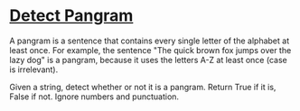 # [Detect Pangram](https://www.codewars.com/kata/detect-pangram "https://www.codewars.com/kata/545cedaa9943f7fe7b000048")

A pangram is a sentence that contains every single letter of the alphabet at least once. For example, the sentence "The quick brown fox jumps over the lazy dog" is a pangram, because it uses the letters A-Z at least once (case is irrelevant). 

Given a string, detect whether or not it is a pangram. Return True if it is, False if not. Ignore numbers and punctuation.